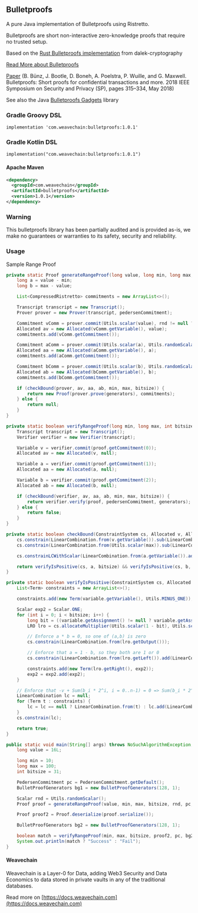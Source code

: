 ## Bulletproofs

A pure Java implementation of Bulletproofs using Ristretto.

Bulletproofs are short non-interactive zero-knowledge proofs that require no trusted setup. 

Based on the [Rust Bulletproofs implementation](https://github.com/dalek-cryptography/bulletproofs) from dalek-cryptography

[Read More about Bulletproofs](https://crypto.stanford.edu/bulletproofs/)

[Paper](https://eprint.iacr.org/2017/1066.pdf) 
(B. Bünz, J. Bootle, D. Boneh, A. Poelstra, P. Wuille, and G. Maxwell.
Bulletproofs: Short proofs for confidential transactions and more. 2018
IEEE Symposium on Security and Privacy (SP), pages 315–334, May 2018)

See also the Java [Bulletproofs Gadgets](https://github.com/weavechain/bulletproofs-gadgets) library


### Gradle Groovy DSL
```
implementation 'com.weavechain:bulletproofs:1.0.1'
```

### Gradle Kotlin DSL

```
implementation("com.weavechain:bulletproofs:1.0.1")
```

#### Apache Maven

```xml
<dependency>
  <groupId>com.weavechain</groupId>
  <artifactId>bulletproofs</artifactId>
  <version>1.0.1</version>
</dependency>
```

### Warning

This bulletproofs library has been partially audited and is provided as-is, we make no guarantees or warranties to its safety, security and reliability.

### Usage

Sample Range Proof

```java
private static Proof generateRangeProof(long value, long min, long max, int bitsize, Scalar rnd, PedersenCommitment pedersenCommitment, BulletProofGenerators generators) {
    long a = value - min;
    long b = max - value;

    List<CompressedRistretto> commitments = new ArrayList<>();

    Transcript transcript = new Transcript();
    Prover prover = new Prover(transcript, pedersenCommitment);

    Commitment vComm = prover.commit(Utils.scalar(value), rnd != null ? rnd : Utils.randomScalar());
    Allocated av = new Allocated(vComm.getVariable(), value);
    commitments.add(vComm.getCommitment());

    Commitment aComm = prover.commit(Utils.scalar(a), Utils.randomScalar());
    Allocated aa = new Allocated(aComm.getVariable(), a);
    commitments.add(aComm.getCommitment());

    Commitment bComm = prover.commit(Utils.scalar(b), Utils.randomScalar());
    Allocated ab = new Allocated(bComm.getVariable(), b);
    commitments.add(bComm.getCommitment());

    if (checkBound(prover, av, aa, ab, min, max, bitsize)) {
        return new Proof(prover.prove(generators), commitments);
    } else {
        return null;
    }
}

private static boolean verifyRangeProof(long min, long max, int bitsize, Proof proof, PedersenCommitment pedersenCommitment, BulletProofGenerators generators) {
    Transcript transcript = new Transcript();
    Verifier verifier = new Verifier(transcript);

    Variable v = verifier.commit(proof.getCommitment(0));
    Allocated av = new Allocated(v, null);

    Variable a = verifier.commit(proof.getCommitment(1));
    Allocated aa = new Allocated(a, null);

    Variable b = verifier.commit(proof.getCommitment(2));
    Allocated ab = new Allocated(b, null);

    if (checkBound(verifier, av, aa, ab, min, max, bitsize)) {
        return verifier.verify(proof, pedersenCommitment, generators);
    } else {
        return false;
    }
}

private static boolean checkBound(ConstraintSystem cs, Allocated v, Allocated a, Allocated b, long min, long max, Integer bitsize) {
    cs.constrain(LinearCombination.from(v.getVariable()).sub(LinearCombination.from(Utils.scalar(min))).sub(LinearCombination.from(a.getVariable())));
    cs.constrain(LinearCombination.from(Utils.scalar(max)).sub(LinearCombination.from(v.getVariable())).sub(LinearCombination.from(b.getVariable())));

    cs.constrainLCWithScalar(LinearCombination.from(a.getVariable()).add(LinearCombination.from(b.getVariable())), Utils.scalar(max - min));

    return verifyIsPositive(cs, a, bitsize) && verifyIsPositive(cs, b, bitsize);
}

private static boolean verifyIsPositive(ConstraintSystem cs, Allocated variable, int bitsize) {
    List<Term> constraints = new ArrayList<>();

    constraints.add(new Term(variable.getVariable(), Utils.MINUS_ONE));

    Scalar exp2 = Scalar.ONE;
    for (int i = 0; i < bitsize; i++) {
        long bit = ((variable.getAssignment() != null ? variable.getAssignment() : 0L) >> i) & 1;
        LRO lro = cs.allocateMultiplier(Utils.scalar(1 - bit), Utils.scalar(bit));

        // Enforce a * b = 0, so one of (a,b) is zero
        cs.constrain(LinearCombination.from(lro.getOutput()));

        // Enforce that a = 1 - b, so they both are 1 or 0
        cs.constrain(LinearCombination.from(lro.getLeft()).add(LinearCombination.from(lro.getRight()).sub(LinearCombination.from(Scalar.ONE))));

        constraints.add(new Term(lro.getRight(), exp2));
        exp2 = exp2.add(exp2);
    }

    // Enforce that -v + Sum(b_i * 2^i, i = 0..n-1) = 0 => Sum(b_i * 2^i, i = 0..n-1) = v
    LinearCombination lc = null;
    for (Term t : constraints) {
        lc = lc == null ? LinearCombination.from(t) : lc.add(LinearCombination.from(t));
    }
    cs.constrain(lc);

    return true;
}

public static void main(String[] args) throws NoSuchAlgorithmException, IOException {
    long value = 16L;

    long min = 10;
    long max = 100;
    int bitsize = 31;

    PedersenCommitment pc = PedersenCommitment.getDefault();
    BulletProofGenerators bg1 = new BulletProofGenerators(128, 1);

    Scalar rnd = Utils.randomScalar();
    Proof proof = generateRangeProof(value, min, max, bitsize, rnd, pc, bg1);

    Proof proof2 = Proof.deserialize(proof.serialize());

    BulletProofGenerators bg2 = new BulletProofGenerators(128, 1);

    boolean match = verifyRangeProof(min, max, bitsize, proof2, pc, bg2);
    System.out.println(match ? "Success" : "Fail");
}
```

#### Weavechain

Weavechain is a Layer-0 for Data, adding Web3 Security and Data Economics to data stored in private vaults in any of the traditional databases.

Read more on [https://docs.weavechain.com](https://docs.weavechain.com)
